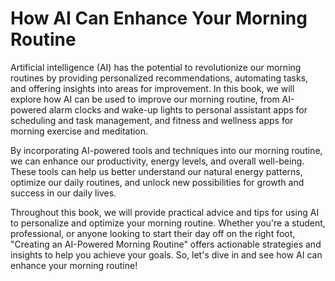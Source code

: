 How AI Can Enhance Your Morning Routine
=====================================================

Artificial intelligence (AI) has the potential to revolutionize our morning routines by providing personalized recommendations, automating tasks, and offering insights into areas for improvement. In this book, we will explore how AI can be used to improve our morning routine, from AI-powered alarm clocks and wake-up lights to personal assistant apps for scheduling and task management, and fitness and wellness apps for morning exercise and meditation.

By incorporating AI-powered tools and techniques into our morning routine, we can enhance our productivity, energy levels, and overall well-being. These tools can help us better understand our natural energy patterns, optimize our daily routines, and unlock new possibilities for growth and success in our daily lives.

Throughout this book, we will provide practical advice and tips for using AI to personalize and optimize your morning routine. Whether you're a student, professional, or anyone looking to start their day off on the right foot, "Creating an AI-Powered Morning Routine" offers actionable strategies and insights to help you achieve your goals. So, let's dive in and see how AI can enhance your morning routine!
